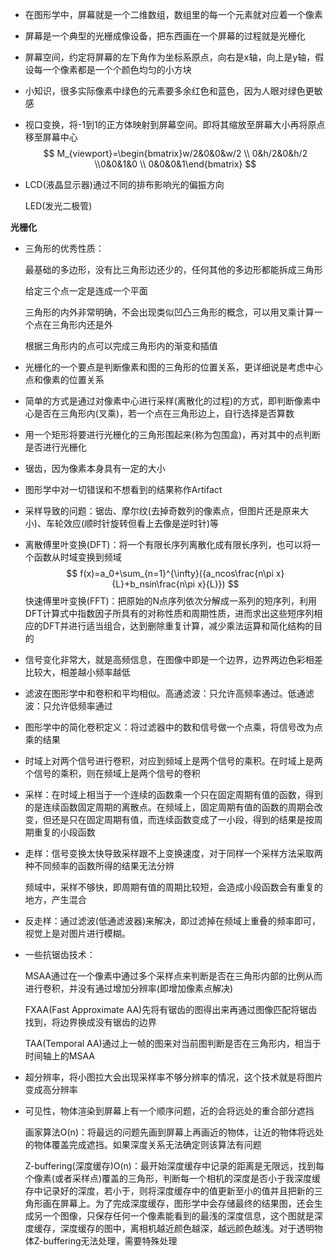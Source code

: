 - 在图形学中，屏幕就是一个二维数组，数组里的每一个元素就对应着一个像素

- 屏幕是一个典型的光栅成像设备，把东西画在一个屏幕的过程就是光栅化

- 屏幕空间，约定将屏幕的左下角作为坐标系原点，向右是x轴，向上是y轴，假设每一个像素都是一个个颜色均匀的小方块

- 小知识，很多实际像素中绿色的元素要多余红色和蓝色，因为人眼对绿色更敏感

- 视口变换，将-1到1的正方体映射到屏幕空间。即将其缩放至屏幕大小再将原点移至屏幕中心
  $$
  M_{viewport}=\begin{bmatrix}w/2&0&0&w/2 \\ 0&h/2&0&h/2
  \\0&0&1&0 \\ 0&0&0&1\end{bmatrix}
  $$

- LCD(液晶显示器)通过不同的排布影响光的偏振方向

  LED(发光二极管)

**光栅化**

- 三角形的优秀性质：

  最基础的多边形，没有比三角形边还少的，任何其他的多边形都能拆成三角形

  给定三个点一定是连成一个平面

  三角形的内外非常明确，不会出现类似凹凸三角形的概念，可以用叉乘计算一个点在三角形内还是外

  根据三角形内的点可以完成三角形内的渐变和插值

- 光栅化的一个要点是判断像素和图的三角形的位置关系，更详细说是考虑中心点和像素的位置关系

- 简单的方式是通过对像素中心进行采样(离散化的过程)的方式，即判断像素中心是否在三角形内(叉乘)，若一个点在三角形边上，自行选择是否算数

- 用一个矩形将要进行光栅化的三角形围起来(称为包围盒)，再对其中的点判断是否进行光栅化

- 锯齿，因为像素本身具有一定的大小

- 图形学中对一切错误和不想看到的结果称作Artifact

- 采样导致的问题：锯齿、摩尔纹(去掉奇数列的像素点，但图片还是原来大小)、车轮效应(顺时针旋转但看上去像是逆时针)等

- 离散傅里叶变换(DFT)：将一个有限长序列离散化成有限长序列，也可以将一个函数从时域变换到频域
  $$
  f(x)=a_0+\sum_{n=1}^{\infty}({a_ncos\frac{n\pi x}{L}+b_nsin\frac{n\pi x}{L}})
  $$
  快速傅里叶变换(FFT)：把原始的N点序列依次分解成一系列的短序列，利用DFT计算式中指数因子所具有的对称性质和周期性质，进而求出这些短序列相应的DFT并进行适当组合，达到删除重复计算，减少乘法运算和简化结构的目的

- 信号变化非常大，就是高频信息，在图像中即是一个边界，边界两边色彩相差比较大，相差越小频率越低

- 滤波在图形学中和卷积和平均相似。高通滤波：只允许高频率通过。低通滤波：只允许低频率通过

- 图形学中的简化卷积定义：将过滤器中的数和信号做一个点乘，将信号改为点乘的结果

- 时域上对两个信号进行卷积，对应到频域上是两个信号的乘积。在时域上是两个信号的乘积，则在频域上是两个信号的卷积

- 采样：在时域上相当于一个连续的函数乘一个只在固定周期有值的函数，得到的是连续函数固定周期的离散点。在频域上，固定周期有值的函数的周期会改变，但还是只在固定周期有值，而连续函数变成了一小段，得到的结果是按周期重复的小段函数

- 走样：信号变换太快导致采样跟不上变换速度，对于同样一个采样方法采取两种不同频率的函数所得的结果无法分辨

  频域中，采样不够快，即周期有值的周期比较短，会造成小段函数会有重复的地方，产生混合

- 反走样：通过滤波(低通滤波器)来解决，即过滤掉在频域上重叠的频率即可，视觉上是对图片进行模糊。

- 一些抗锯齿技术：

  MSAA通过在一个像素中通过多个采样点来判断是否在三角形内部的比例从而进行卷积，并没有通过增加分辨率(即增加像素点解决)

  FXAA(Fast Approximate AA)先将有锯齿的图得出来再通过图像匹配将锯齿找到，将边界换成没有锯齿的边界

  TAA(Temporal AA)通过上一帧的图来对当前图判断是否在三角形内，相当于时间轴上的MSAA

- 超分辨率，将小图拉大会出现采样率不够分辨率的情况，这个技术就是将图片变成高分辨率

- 可见性，物体渲染到屏幕上有一个顺序问题，近的会将远处的重合部分遮挡

  画家算法O(n)：将最远的问题先画到屏幕上再画近的物体，让近的物体将远处的物体覆盖完成遮挡。如果深度关系无法确定则该算法有问题

  Z-buffering(深度缓存)O(n)：最开始深度缓存中记录的距离是无限远，找到每个像素(或者采样点)覆盖的三角形，判断每一个相机的深度是否小于我深度缓存中记录好的深度，若小于，则将深度缓存中的值更新至小的值并且把新的三角形画在屏幕上。为了完成深度缓存，图形学中会存储最终的结果图，还会生成另一个图像，只保存任何一个像素能看到的最浅的深度信息，这个图就是深度缓存，深度缓存的图中，离相机越近颜色越深，越远颜色越浅。对于透明物体Z-buffering无法处理，需要特殊处理